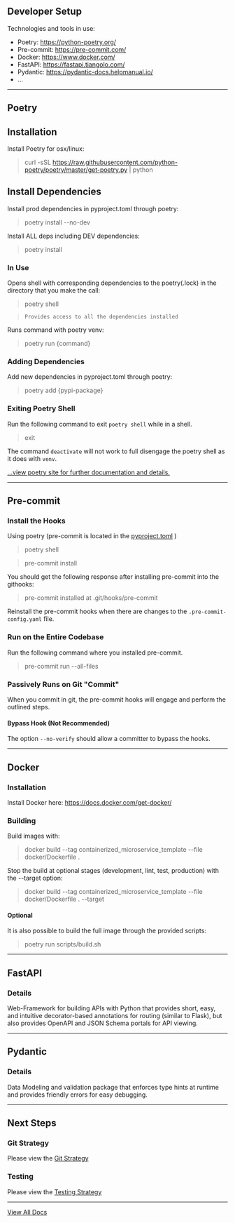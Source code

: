 ## Developer Setup
Technologies and tools in use:
- Poetry: https://python-poetry.org/
- Pre-commit: https://pre-commit.com/
- Docker: https://www.docker.com/
- FastAPI: https://fastapi.tiangolo.com/
- Pydantic: https://pydantic-docs.helpmanual.io/
- ...

---
## Poetry

## Installation
Install Poetry for osx/linux:
> curl -sSL https://raw.githubusercontent.com/python-poetry/poetry/master/get-poetry.py | python

## Install Dependencies
Install prod dependencies in pyproject.toml through poetry:
> poetry install --no-dev

Install ALL deps including DEV dependencies:
> poetry install

### In Use
Opens shell with corresponding dependencies to the poetry(.lock) in the directory that you make the call:
> poetry shell

> `Provides access to all the dependencies installed`

Runs command with poetry venv:
> poetry run {command}

### Adding Dependencies
Add new dependencies in pyproject.toml through poetry:
> poetry add {pypi-package}

### Exiting Poetry Shell

Run the following command to exit `poetry shell` while in a shell.
> exit

The command `deactivate` will not work to full disengage the poetry shell as it does with `venv`.

[...view poetry site for further documentation and details.](https://python-poetry.org/)

---
## Pre-commit

### Install the Hooks
Using poetry (pre-commit is located in the [pyproject.toml](../pyproject.toml) )
> poetry shell

> pre-commit install

You should get the following response after installing pre-commit into the githooks:

> pre-commit installed at .git/hooks/pre-commit

Reinstall the pre-commit hooks when there are changes to the `.pre-commit-config.yaml` file.

### Run on the Entire Codebase

Run the following command where you installed pre-commit.
> pre-commit run --all-files

### Passively Runs on Git "Commit"
When you commit in git, the pre-commit hooks will engage and perform the outlined steps.

#### Bypass Hook (Not Recommended)
The option `--no-verify` should allow a committer to bypass the hooks.

---
## Docker

### Installation
Install Docker here: https://docs.docker.com/get-docker/

### Building
Build images with:
> docker build --tag containerized_microservice_template --file docker/Dockerfile .

Stop the build at optional stages (development, lint, test, production) with the --target option:
> docker build --tag containerized_microservice_template --file docker/Dockerfile . --target <stage>

#### Optional
It is also possible to build the full image through the provided scripts:
> poetry run scripts/build.sh

---
## FastAPI

### Details
Web-Framework for building APIs with Python that provides short, easy, and
intuitive decorator-based annotations for routing (similar to Flask), but
also provides OpenAPI and JSON Schema portals for API viewing.

---
## Pydantic

### Details
Data Modeling and validation package that enforces type hints at
runtime and provides friendly errors for easy debugging.

---
## Next Steps

### Git Strategy
Please view the [Git Strategy](git_strategy.md)

### Testing
Please view the [Testing Strategy](testing_strategy.md)

---
[View All Docs](./)
